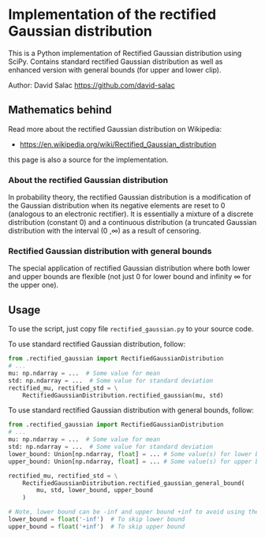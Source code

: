 # Implementation of the rectified Gaussian distribution
This is a Python implementation of Rectified Gaussian distribution using SciPy.
Contains standard rectified Gaussian distribution as well as enhanced version
with general bounds (for upper and lower clip).

Author: David Salac <https://github.com/david-salac>

## Mathematics behind
Read more about the rectified Gaussian distribution on Wikipedia:

* https://en.wikipedia.org/wiki/Rectified_Gaussian_distribution

this page is also a source for the implementation.

### About the rectified Gaussian distribution
In probability theory, the rectified Gaussian distribution is
a modification of the Gaussian distribution when its negative
elements are reset to 0 (analogous to an electronic rectifier).
It is essentially a mixture of a discrete distribution (constant 0)
and a continuous distribution (a truncated Gaussian distribution with
the interval (0 ,∞) as a result of censoring.

### Rectified Gaussian distribution with general bounds
The special application of rectified Gaussian distribution where
both lower and upper bounds are flexible (not just 0 for lower
bound and infinity ∞ for the upper one).

## Usage
To use the script, just copy file `rectified_gaussian.py` to your source code.

To use standard rectified Gaussian distribution, follow:
```python
from .rectified_gaussian import RectifiedGaussianDistribution
# ...
mu: np.ndarray = ...  # Some value for mean
std: np.ndarray = ...  # Some value for standard deviation
rectified_mu, rectified_std = \
    RectifiedGaussianDistribution.rectified_gaussian(mu, std)
```

To use standard rectified Gaussian distribution with general bounds, follow:
```python
from .rectified_gaussian import RectifiedGaussianDistribution
# ...
mu: np.ndarray = ...  # Some value for mean
std: np.ndarray = ...  # Some value for standard deviation
lower_bound: Union[np.ndarray, float] = ... # Some value(s) for lower bound
upper_bound: Union[np.ndarray, float] = ... # Some value(s) for upper bound

rectified_mu, rectified_std = \
    RectifiedGaussianDistribution.rectified_gaussian_general_bound(
        mu, std, lower_bound, upper_bound
    )

# Note, lower bound can be -inf and upper bound +inf to avoid using them:
lower_bound = float('-inf')  # To skip lower bound
upper_bound = float('+inf')  # To skip upper bound
```
